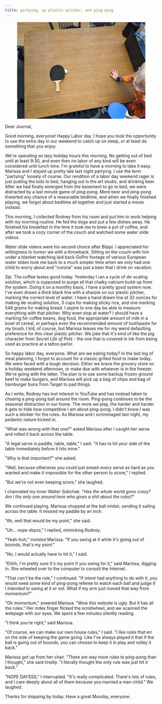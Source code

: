```yaml
---
title: partying, my plastic pitcher, and ping-pong
---
```


<figure>
  <a href="/images/banners/2020-09-07.jpg">
    <img alt="banner" src="/images/banners/2020-09-07.jpg"/>
  </a>
</figure>

Dear Journal,

Good morning, everyone!  Happy Labor day.  I hope you took the
opportunity to use the extra day in our weekend to catch up on sleep,
or at least do something that you enjoy.

We're operating on lazy holiday hours this morning.  No getting out of
bed until at least 9:30, and even then no labor of any kind will be
even considered until lunch time.  I'm grateful to have a morning to
take it easy.  Marissa and I stayed up pretty late last night
partying.  I use the term "partying" loosely of course.  Our rendition
of a labor day weekend rager is just putting the kids to bed, hanging
out in the art studio, and drinking beer.  After we had finally
emerged from the basement to go to bed, we were distracted by a last
minute game of ping-pong.  More beer and ping-pong thwarted any chance
of a reasonable bedtime, and when we finally finished playing, we
forgot about bedtime all together and just started a movie instead.

This morning, I collected Rodney from his room and put him to work
helping with my morning routine.  He fed the dogs and put a few dishes
away.  He finished his breakfast in the time it took me to brew a pot
of coffee, and after we took a cozy corner of the couch and watched
some water slide videos.

Water slide videos were his second choice after Blippi.  I appreciated
his willingness to humor we with a throwback.  Sitting on the couch
with him under a blanket watching laid back GoPro footage of various
European water slides took me back to a much simpler time when we only
had one child to worry about and "corona" was just a beer that I drink
on vacation.

_Sip_.  The coffee tastes good today.  Yesterday I ran a cycle of
de-scaling solution, which is supposed to purge all that chalky
calcium build-up from the system.  Doing it on a monthly basis, I have
a pretty good system now.  I've even drawn a thick black line with a
sharpie on our plastic pitcher, marking the correct level of water.  I
have a hand drawn line at 32 ounces for making de-scaling solution, 3
cups for making sticky rice, and one marking 548 grams for making
bread.  I aspire to one day be able to measure everything with that
pitcher.  Why even stop at water?  I should have a marking for coffee
beans, dog food, the appropriate amount of milk in a bowl of cereal,
or perhaps even the recommended amount of toothpaste for my brush.  I
kid, of course, but Marissa teases me for my weird defaulting
preference for this clear plastic pitcher.  We joke that it's kind of
like the pig character from _Secret Life of Pets_ - the one that is
covered in ink from being used as practice at a tattoo parlor.

So happy labor day, everyone.  What are we eating today?  In the last
leg of meal planning, I forgot to account for a classic grilled food
to make today.  We were faced with a tough decision.  Either we brave
the grocery store on a holiday weekend afternoon, or make due with
whatever is in the freezer.  We're going with the latter.  The plan is
to use some backup frozen ground beef to make burgers, and Marissa
will pick up a bag of chips and bag of hamburger buns from Target to
pad things.

As I write, Rodney has lost interest in YouTube and has instead taken
to chasing a ping-pong ball around the room.  Ping-pong continues to
be the seasonal distraction in our home.  The more we play, the harder
and harder it gets to hide how competitive I am about ping-pong.  I
didn't know I was such a stickler for the rules.  As Marissa and I
scrimmaged last night, my pedantic nature kicked in.

"What was wrong with that one?" asked Marissa after I caught her serve
and rolled it back across the table.

"A legal serve is paddle, table, table," I said.  "It has to hit your
side of the table immediately before it hits mine."

"Why is that important?" she asked.

"Well, because otherwise you could just smash every serve as hard as
you wanted and make it impossible for the other person to score," I
replied.

"But we're not even keeping score," she laughed.

I channeled my inner Walter Sobchak.  "_Has the whole world gone
crazy?  Am I the only one around here who gives a shit about the
rules?_"

We continued playing.  Marissa chopped at the ball midair, sending it
sailing across the table.  It missed my paddle by an inch.

"Ah, well that would be my point," she said.

"Uh... _nope dayss_," I replied, mimicking Rodney.

"Yeah-huh," insisted Marissa.  "If you swing at it while it's going
out of bounds, that's my point."

"No, I would actually have to hit it," I said.

"Ehhh, I'm pretty sure it's my point if you swing for it," said
Marissa, digging in.  She wheeled over to the computer to consult the
Internet.

"That _can't_ be the rule," I continued.  "If _intent_ had anything to
do with it, you would need some kind of ping-pong referee to watch
each ball and judge if I _intended_ to swing at it or not.  What if my
arm just moved that way from momentum?"

"Oh _momentum_," sneered Marissa.  "Wow this website is ugly.  But it
has all the rules."  Her index finger flicked the scrollwheel, and we
scanned the webpage with our eyes.  We spent a few minutes silently
reading.

"I think you're right," said Marissa.

"Of course, we can make our own house rules," I said.  "I like rules
that err on the side of keeping the game going.  Like I've always
played it that if the ball is going out of bounds, you can choose to
keep it in play and volley it back."

Marissa got up from her chair.  "There are way more rules to ping-pong
than I thought," she said tiredly.  "I literally thought the only rule
was just _hit it back_."

"NOPE DAYSSS," I interrupted.  "It's really complicated.  There's lots
of rules, and I care deeply about all of them because you married a
man-child."  We laughed.

Thanks for stopping by today.  Have a great Monday, everyone.
